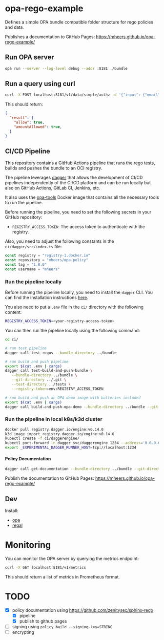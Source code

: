 # opa-rego-example

Defines a simple OPA bundle compatible folder structure for rego policies and data.

Publishes a documentation to GitHub Pages: https://mheers.github.io/opa-rego-example/

## Run OPA server

```bash
opa run --server --log-level debug --addr :8181 ./bundle
```

## Run a query using curl

```bash
curl -X POST localhost:8181/v1/data/simple/authz -d '{"input": {"email": "marcel@heers.it", "password": "abcdef", "salary": 5, "card": "123-456-7890"}}' | jq
```

This should return:

```json
{
  "result": {
    "allow": true,
    "amountAllowed": true,
  }
}
```

## CI/CD Pipeline

This repository contains a GitHub Actions pipeline that runs the rego tests, builds and pushes the bundle to an OCI registry.

The pipeline leverages [dagger](https://dagger.io/) that allows the development of CI/CD pipelines independently of the CI/CD platform and can be run locally but also on GitHub Actions, GitLab CI, Jenkins, etc.

It also uses the [opa-tools](https://github.com/mheers/opa-tools) Docker image that contains all the necessary tools to run the pipeline.

Before running the pipeline, you need to set the following secrets in your GitHub repository:

- `REGISTRY_ACCESS_TOKEN`: The access token to authenticate with the registry.

Also, you need to adjust the following constants in the `ci/dagger/src/index.ts` file:

```ts
const registry = "registry-1.docker.io"
const repository = "mheers/opa-policy"
const tag = "1.0.0"
const username = "mheers"
```

### Run the pipeline locally

Before running the pipeline locally, you need to install the `dagger` CLI. You can find the installation instructions [here](https://docs.dagger.io/install).

You also need to put a `.env` file in the `ci/` directory with the following content:

```bash
REGISTRY_ACCESS_TOKEN=<your-registry-access-token>
```

You can then run the pipeline locally using the following command:

```bash
cd ci/

# run test pipeline
dagger call test-regos --bundle-directory ../bundle

# run build and push pipeline
export $(cat .env | xargs)
dagger call test-build-and-push-bundle \
   --bundle-directory ../bundle \
   --git-directory ../.git \
   --test-directory ../tests \
   --registry-token=env:REGISTRY_ACCESS_TOKEN

# run build and push an OPA demo image with batteries included
export $(cat .env | xargs)
dagger call build-and-push-opa-demo --bundle-directory ../bundle --git-directory ../.git --docs-directory ../docs --config-demo-file ../config-demo.yaml --registry-token=env:REGISTRY_ACCESS_TOKEN
```

### Run the pipeline in local k8s/k3d cluster

```bash
docker pull registry.dagger.io/engine:v0.14.0
k3d image import registry.dagger.io/engine:v0.14.0
kubectl create -f ci/daggerengine/
kubectl port-forward -n dagger svc/daggerengine 1234 --address='0.0.0.0'
export _EXPERIMENTAL_DAGGER_RUNNER_HOST=tcp://localhost:1234
```

#### Policy Documentation

```bash
dagger call get-documentation --bundle-directory ../bundle --git-directory ../.git --docs-directory ../docs export --path ./public
```

Publish the documentation to GitHub Pages: https://mheers.github.io/opa-rego-example/

## Dev

Install:

- [opa](https://www.openpolicyagent.org/docs/latest/#running-opa)
- [regal](https://docs.styra.com/regal)

# Monitoring

You can monitor the OPA server by querying the metrics endpoint:

```bash
curl -X GET localhost:8181/v1/metrics
```

This should return a list of metrics in Prometheus format.

# TODO
- [x] policy documentation using https://github.com/zenitysec/sphinx-rego
  - [x] pipeline
  - [x] publish to github pages
- [ ] signing using `policy build --signing-key=STRING`
- [ ] encrypting
